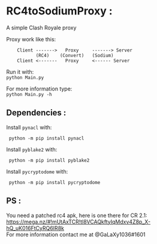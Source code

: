 # RC4toSodiumProxy :
A simple Clash Royale proxy

Proxy work like this:<br />
        
        Client ------->   Proxy     -------> Server
               (RC4)    (Convert)   (Sodium)
        Client <-------   Proxy     <------ Server

Run it with:<br />
`python Main.py`

For more information type:<br />
`python Main.py -h`

## Dependencies :
Install `pynacl` with:<br />

     python -m pip install pynacl

Install `pyblake2` with:<br />

     python -m pip install pyblake2

Install `pycryptodome` with:<br />

     python -m pip install pycryptodome

## PS :
You need a patched rc4 apk, here is one there for CR 2.1:<br />
https://mega.nz/#!mUtAxTCR!tl8VCAQkftyIqMdxv4Z8p_X-hQ_uK016FtCyRQ6IR8k<br />
For more information contact me at @GaLaXy1036#1601
